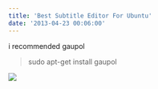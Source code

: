 ```yaml
---
title: 'Best Subtitle Editor For Ubuntu'
date: '2013-04-23 00:06:00'
---
```


i recommended gaupol  
  
  

> sudo apt-get install gaupol

  
  
[![](http://www.ubuntugeek.com/wp-content/uploads/2010/02/screenshot-01.png)](http://www.ubuntugeek.com/wp-content/uploads/2010/02/screenshot-01.png)